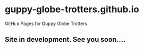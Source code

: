 # guppy-globe-trotters.github.io
GitHub Pages for Guppy Globe Trotters

## Site in development. See you soon....
